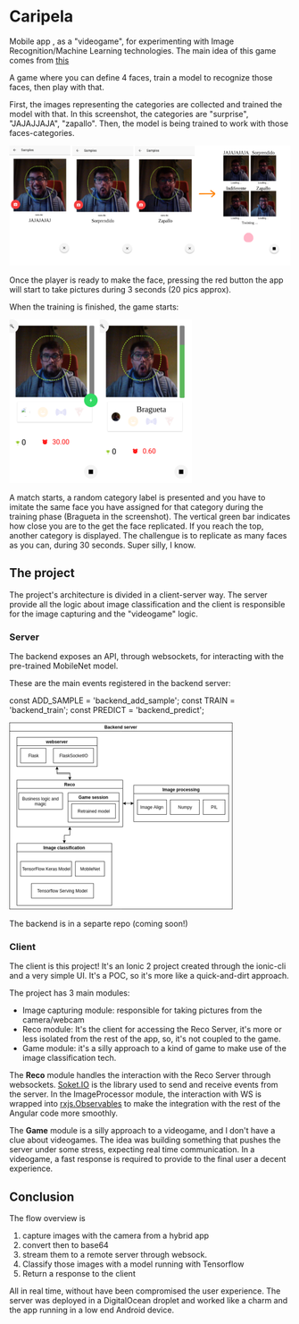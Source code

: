 # Caripela
Mobile app , as a "videogame", for experimenting with Image Recognition/Machine Learning technologies.
The main idea of this game comes from [this](https://storage.googleapis.com/tfjs-examples/webcam-transfer-learning/dist/index.html)

A game where you can define 4 faces, train a
model to recognize those faces, then play with that.

First, the images representing the categories are collected and trained the model with that.
In this screenshot, the categories are "surprise", "JAJAJJAJA", "zapallo". Then, the model is being trained to work with those faces-categories.

![screenshot-1](./samples.png)

Once the player is ready to make the face, pressing the red button the app will start to take pictures during 3 seconds (20 pics approx).

When the training is finished, the game starts:

![screenshot-2](./game.png)

A match starts, a random category label is presented and you have to imitate the same face you have assigned for that category during the training phase (Bragueta in the screenshot).
The vertical green bar indicates how close you are to the get the face replicated. If you reach the top, another category is displayed. The challengue is to replicate as many faces as you can, during 30 seconds. Super silly, I know. 

## The project

The project's architecture is divided in a client-server way. The server provide all the logic about image classification and the client is responsible for the image capturing and the "videogame" logic.

### Server

The backend exposes an API, through websockets, for interacting with the pre-trained MobileNet model.

These are the main events registered in the backend server:

const ADD_SAMPLE = 'backend_add_sample';
const TRAIN = 'backend_train';
const PREDICT = 'backend_predict';

![backend](./backend.png)

The backend is in a separte repo (coming soon!)

### Client

The client is this project! It's an Ionic 2 project created through the ionic-cli and a very simple UI. It's a POC, so it's more like a quick-and-dirt approach.

The project has 3 main modules:
* Image capturing module: responsible for taking pictures from the camera/webcam
* Reco module: It's the client for accessing the Reco Server, it's more or less isolated from the rest of the app, so, it's not coupled to the game.
* Game module: it's a silly approach to a kind of game to make use of the image classification tech.

The **Reco** module handles the interaction with the Reco Server through websockets.
[Soket.IO](https://socket.io/) is the library used to send and receive events from the server. In the ImageProcessor module, the interaction with WS is wrapped into [rxjs.Observables](https://rxjs-dev.firebaseapp.com/) to make the integration with the rest of the Angular code more smoothly.

The **Game** module is a silly approach to a videogame, and I don't have a clue about videogames. The idea was building something that pushes the server under some stress, expecting real time communication. In a videogame, a fast response is required to provide to the final user a decent experience.

## Conclusion

The flow overview is 
 1. capture images with the camera from a hybrid app
 1. convert then to base64
 1. stream them to a remote server through websock. 
 1. Classify those images with a model running with Tensorflow
 1. Return a response to the client
 
All in real time, without have been  compromised the user experience.
The server was deployed in a DigitalOcean droplet and worked like a charm and the app running in a low end Android device.



